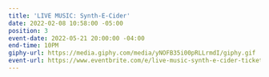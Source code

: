 ```yaml
---
title: 'LIVE MUSIC: Synth-E-Cider'
date: 2022-02-08 10:58:00 -05:00
position: 3
event-date: 2022-05-21 20:00:00 -04:00
end-time: 10PM
giphy-url: https://media.giphy.com/media/yNOFB35i00pRLLrmdI/giphy.gif
event-url: https://www.eventbrite.com/e/live-music-synth-e-cider-tickets-311897552977
---
```


